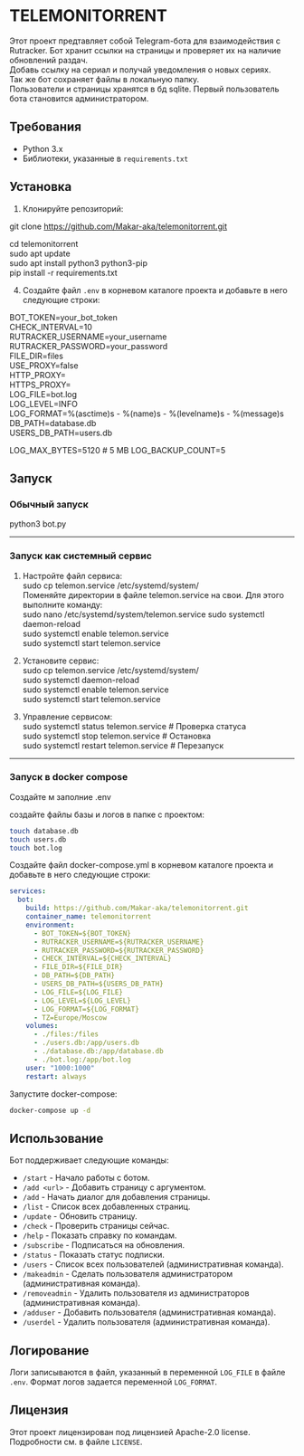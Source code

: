 # TELEMONITORRENT

Этот проект предтавляет собой Telegram-бота для взаимодействия с Rutracker.
Бот хранит ссылки на страницы и проверяет их на наличие обновлений раздач.\
Добавь ссылку на сериал и получай уведомления о новых сериях.\
Так же бот сохраняет файлы в локальную папку.\
Пользователи и страницы хранятся в бд sqlite. Первый пользователь бота становится администратором. 

## Требования
- Python 3.x
- Библиотеки, указанные в `requirements.txt`

## Установка

1. Клонируйте репозиторий:

git clone https://github.com/Makar-aka/telemonitorrent.git

cd telemonitorrent\
sudo apt update\
sudo apt install python3 python3-pip\
pip install -r requirements.txt

4. Создайте файл `.env` в корневом каталоге проекта и добавьте в него следующие строки:

BOT_TOKEN=your_bot_token\
CHECK_INTERVAL=10\
RUTRACKER_USERNAME=your_username\
RUTRACKER_PASSWORD=your_password\
FILE_DIR=files\
USE_PROXY=false\
HTTP_PROXY=\
HTTPS_PROXY=\
LOG_FILE=bot.log\
LOG_LEVEL=INFO\
LOG_FORMAT=%(asctime)s - %(name)s - %(levelname)s - %(message)s\
DB_PATH=database.db\
USERS_DB_PATH=users.db

LOG_MAX_BYTES=5120  # 5 MB
LOG_BACKUP_COUNT=5

## Запуск
### Обычный запуск
python3 bot.py

------
### Запуск как системный сервис
1.	Настройте файл сервиса:\
sudo cp telemon.service /etc/systemd/system/\
Поменяйте директории в файле telemon.service на свои. Для этого выполните команду:\
sudo nano /etc/systemd/system/telemon.service
sudo systemctl daemon-reload\
sudo systemctl enable telemon.service\
sudo systemctl start telemon.service

2.	Установите сервис:\
sudo cp telemon.service /etc/systemd/system/\
sudo systemctl daemon-reload\
sudo systemctl enable telemon.service\
sudo systemctl start telemon.service

3.	Управление сервисом:\
sudo systemctl status telemon.service  # Проверка статуса\
sudo systemctl stop telemon.service    # Остановка\
sudo systemctl restart telemon.service # Перезапуск
------

### Запуск в docker compose
Создайте м заполние .env

создайте файлы базы и логов в папке с проектом:
```bash
touch database.db
touch users.db
touch bot.log
```
Создайте файл docker-compose.yml в корневом каталоге проекта и добавьте в него следующие строки:

```yaml
services:
  bot:
    build: https://github.com/Makar-aka/telemonitorrent.git
    container_name: telemonitorrent
    environment:
      - BOT_TOKEN=${BOT_TOKEN}
      - RUTRACKER_USERNAME=${RUTRACKER_USERNAME}
      - RUTRACKER_PASSWORD=${RUTRACKER_PASSWORD}
      - CHECK_INTERVAL=${CHECK_INTERVAL}
      - FILE_DIR=${FILE_DIR}
      - DB_PATH=${DB_PATH}
      - USERS_DB_PATH=${USERS_DB_PATH}
      - LOG_FILE=${LOG_FILE}
      - LOG_LEVEL=${LOG_LEVEL}
      - LOG_FORMAT=${LOG_FORMAT}
      - TZ=Europe/Moscow
    volumes:
      - ./files:/files
      - ./users.db:/app/users.db
      - ./database.db:/app/database.db
      - ./bot.log:/app/bot.log
    user: "1000:1000"
    restart: always
```
Запустите docker-compose:
```bash 
docker-compose up -d
```
## Использование

Бот поддерживает следующие команды:

- `/start` - Начало работы с ботом.
- `/add <url>` - Добавить страницу с аргументом.
- `/add` - Начать диалог для добавления страницы.
- `/list` - Список всех добавленных страниц.
- `/update` - Обновить страницу.
- `/check` - Проверить страницы сейчас.
- `/help` - Показать справку по командам.
- `/subscribe` - Подписаться на обновления.
- `/status` - Показать статус подписки.
- `/users` - Список всех пользователей (административная команда).
- `/makeadmin` - Сделать пользователя администратором (административная команда).
- `/removeadmin` - Удалить пользователя из администраторов (административная команда).
- `/adduser` - Добавить пользователя (административная команда).
- `/userdel` - Удалить пользователя (административная команда).

## Логирование

Логи записываются в файл, указанный в переменной `LOG_FILE` в файле `.env`. Формат логов задается переменной `LOG_FORMAT`.


## Лицензия

Этот проект лицензирован под лицензией Apache-2.0 license. Подробности см. в файле `LICENSE`.
